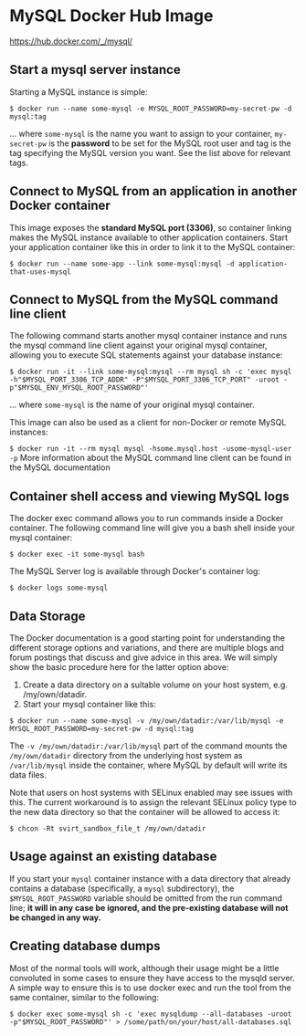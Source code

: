 # MySQL Docker Hub Image

https://hub.docker.com/_/mysql/

## Start a mysql server instance

Starting a MySQL instance is simple:

`$ docker run --name some-mysql -e MYSQL_ROOT_PASSWORD=my-secret-pw -d mysql:tag`

... where `some-mysql` is the name you want to assign to your container, `my-secret-pw` is the **password** to be set for the MySQL root user and tag is the tag specifying the MySQL version you want. See the list above for relevant tags.

## Connect to MySQL from an application in another Docker container

This image exposes the **standard MySQL port (3306)**, so container linking makes the MySQL instance available to other application containers. Start your application container like this in order to link it to the MySQL container:

`$ docker run --name some-app --link some-mysql:mysql -d application-that-uses-mysql`

## Connect to MySQL from the MySQL command line client

The following command starts another mysql container instance and runs the mysql command line client against your original mysql container, allowing you to execute SQL statements against your database instance:

`$ docker run -it --link some-mysql:mysql --rm mysql sh -c 'exec mysql -h"$MYSQL_PORT_3306_TCP_ADDR" -P"$MYSQL_PORT_3306_TCP_PORT" -uroot -p"$MYSQL_ENV_MYSQL_ROOT_PASSWORD"'`

... where `some-mysql` is the name of your original mysql container.

This image can also be used as a client for non-Docker or remote MySQL instances:

`$ docker run -it --rm mysql mysql -hsome.mysql.host -usome-mysql-user -p`
More information about the MySQL command line client can be found in the MySQL documentation

## Container shell access and viewing MySQL logs

The docker exec command allows you to run commands inside a Docker container. The following command line will give you a bash shell inside your mysql container:

`$ docker exec -it some-mysql bash`

The MySQL Server log is available through Docker's container log:

`$ docker logs some-mysql`

## Data Storage

The Docker documentation is a good starting point for understanding the different storage options and variations, and there are multiple blogs and forum postings that discuss and give advice in this area. We will simply show the basic procedure here for the latter option above:

1. Create a data directory on a suitable volume on your host system, e.g. /my/own/datadir.
2. Start your mysql container like this:

`$ docker run --name some-mysql -v /my/own/datadir:/var/lib/mysql -e MYSQL_ROOT_PASSWORD=my-secret-pw -d mysql:tag`

The `-v /my/own/datadir:/var/lib/mysql` part of the command mounts the `/my/own/datadir` directory from the underlying host system as `/var/lib/mysql` inside the container, where MySQL by default will write its data files.

Note that users on host systems with SELinux enabled may see issues with this. The current workaround is to assign the relevant SELinux policy type to the new data directory so that the container will be allowed to access it:

`$ chcon -Rt svirt_sandbox_file_t /my/own/datadir`

## Usage against an existing database

If you start your `mysql` container instance with a data directory that already contains a database (specifically, a `mysql` subdirectory), the `$MYSQL_ROOT_PASSWORD` variable should be omitted from the run command line; **it will in any case be ignored, and the pre-existing database will not be changed in any way.**

## Creating database dumps

Most of the normal tools will work, although their usage might be a little convoluted in some cases to ensure they have access to the mysqld server. A simple way to ensure this is to use docker exec and run the tool from the same container, similar to the following:

`$ docker exec some-mysql sh -c 'exec mysqldump --all-databases -uroot -p"$MYSQL_ROOT_PASSWORD"' > /some/path/on/your/host/all-databases.sql`

